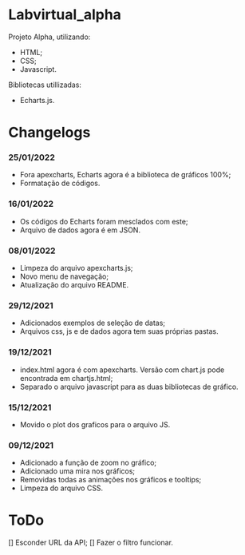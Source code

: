 # Labvirtual_alpha

Projeto Alpha, utilizando:

- HTML;
- CSS;
- Javascript.

Bibliotecas utillizadas:

- Echarts.js.

# Changelogs

### 25/01/2022

- Fora apexcharts, Echarts agora é a biblioteca de gráficos 100%;
- Formatação de códigos.

### 16/01/2022

- Os códigos do Echarts foram mesclados com este;
- Arquivo de dados agora é em JSON.

### 08/01/2022

- Limpeza do arquivo apexcharts.js;
- Novo menu de navegação;
- Atualização do arquivo README.

### 29/12/2021

- Adicionados exemplos de seleção de datas;
- Arquivos css, js e de dados agora tem suas próprias pastas.

### 19/12/2021

- index.html agora é com apexcharts. Versão com chart.js pode encontrada em chartjs.html;
- Separado o arquivo javascript para as duas bibliotecas de gráfico.

### 15/12/2021

- Movido o plot dos graficos para o arquivo JS.

### 09/12/2021

- Adicionado a função de zoom no gráfico;
- Adicionado uma mira nos gráficos;
- Removidas todas as animações nos gráficos e tooltips;
- Limpeza do arquivo CSS.

# ToDo

[] Esconder URL da API;
[] Fazer o filtro funcionar.

